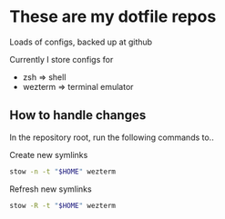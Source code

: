 # These are my dotfile repos

Loads of configs, backed up at github

Currently I store configs for 

- zsh => shell
- wezterm => terminal emulator

## How to handle changes

In the repository root, run the following commands to..


Create new symlinks
```zsh
stow -n -t "$HOME" wezterm
```

Refresh new symlinks
```zsh
stow -R -t "$HOME" wezterm
```

